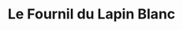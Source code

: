 ---
title: "Le Fournil du Lapin Blanc"
url: /vallouise-pelvoux/le-fournil-du-lapin-blanc/
shop: Bäckerei
---